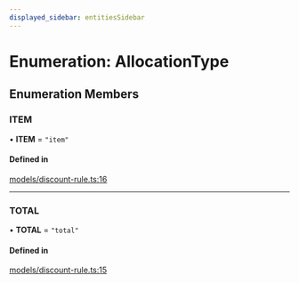 ```yaml
---
displayed_sidebar: entitiesSidebar
---
```


# Enumeration: AllocationType

## Enumeration Members

### ITEM

• **ITEM** = ``"item"``

#### Defined in

[models/discount-rule.ts:16](https://github.com/medusajs/medusa/blob/0703dd94e/packages/medusa/src/models/discount-rule.ts#L16)

___

### TOTAL

• **TOTAL** = ``"total"``

#### Defined in

[models/discount-rule.ts:15](https://github.com/medusajs/medusa/blob/0703dd94e/packages/medusa/src/models/discount-rule.ts#L15)
